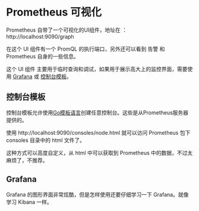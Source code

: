 # Prometheus 可视化

Prometheus 自带了一个可视化的UI组件，地址在 ：http://localhost:9090/graph

在这个 UI 组件有一个 PromQL 的执行端口，另外还可以看到 告警 和 Prometheus 自身的一些信息。

这个 UI 组件 主要用于临时查询和调试，如果用于展示高大上的监控界面，需要使用  [Grafana](https://prometheus.io/docs/visualization/grafana/) 或 [控制台模板](https://prometheus.io/docs/visualization/consoles/)。

## 控制台模板

控制台模板允许使用[Go模板语言](https://golang.org/pkg/text/template/)创建任意控制台。这些是从Prometheus服务器提供的。

使用 http://localhost:9090/consoles/node.html 就可以访问 Prometheus 包下 consoles 目录中的 html 文件了。

这种方式可以高度自定义，从 html 中可以获取到 Prometheus 中的数据，不过太麻烦了，不推荐。

## Grafana

Grafana 的图形界面非常炫酷，但是怎样使用还要仔细学习一下 Grafana。就像学习 Kibana 一样。